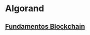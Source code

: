# Algorand 

## [Fundamentos Blockchain](https://github.com/jmsalinas88/algorand/blob/main/0001-Fundamentos-Blockchain.md)

